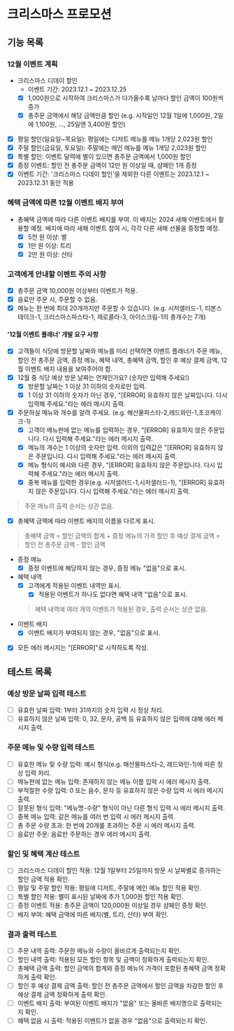 # 크리스마스 프로모션

## 기능 목록

### 12월 이벤트 계획

- 크리스마스 디데이 할인
    - 이벤트 기간: 2023.12.1 ~ 2023.12.25
    - [x] 1,000원으로 시작하여 크리스마스가 다가올수록 날마다 할인 금액이 100원씩 증가
    - [x] 총주문 금액에서 해당 금액만큼 할인 (e.g. 시작일인 12월 1일에 1,000원, 2일에 1,100원, ..., 25일엔 3,400원 할인)
- [x] 평일 할인(일요일~목요일): 평일에는 디저트 메뉴를 메뉴 1개당 2,023원 할인
- [x] 주말 할인(금요일, 토요일): 주말에는 메인 메뉴를 메뉴 1개당 2,023원 할인
- [x] 특별 할인: 이벤트 달력에 별이 있으면 총주문 금액에서 1,000원 할인
- [x] 증정 이벤트: 할인 전 총주문 금액이 12만 원 이상일 때, 샴페인 1개 증정
- [x] 이벤트 기간: '크리스마스 디데이 할인'을 제외한 다른 이벤트는 2023.12.1 ~ 2023.12.31 동안 적용

### 혜택 금액에 따른 12월 이벤트 배지 부여

- 총혜택 금액에 따라 다른 이벤트 배지를 부여. 이 배지는 2024 새해 이벤트에서 활용할 예정. 배지에 따라 새해 이벤트 참여 시, 각각 다른 새해 선물을 증정할 예정.
    - [x] 5천 원 이상: 별
    - [x] 1만 원 이상: 트리
    - [x] 2만 원 이상: 산타

### 고객에게 안내할 이벤트 주의 사항

- [x] 총주문 금액 10,000원 이상부터 이벤트가 적용.
- [x] 음료만 주문 시, 주문할 수 없음.
- [x] 메뉴는 한 번에 최대 20개까지만 주문할 수 있습니다. (e.g. 시저샐러드-1, 티본스테이크-1, 크리스마스파스타-1, 제로콜라-3, 아이스크림-1의 총개수는 7개)

#### '12월 이벤트 플래너' 개발 요구 사항

- [x] 고객들이 식당에 방문할 날짜와 메뉴를 미리 선택하면 이벤트 플래너가 주문 메뉴, 할인 전 총주문 금액, 증정 메뉴, 혜택 내역, 총혜택 금액, 할인 후 예상 결제 금액, 12월 이벤트 배지 내용을
  보여주어야 함.
- [x] 12월 중 식당 예상 방문 날짜는 언제인가요? (숫자만 입력해 주세요!)
    - [x] 방문할 날짜는 1 이상 31 이하의 숫자로만 입력.
    - [x] 1 이상 31 이하의 숫자가 아닌 경우, "[ERROR] 유효하지 않은 날짜입니다. 다시 입력해 주세요."라는 에러 메시지 출력.
- [x] 주문하실 메뉴와 개수를 알려 주세요. (e.g. 해산물파스타-2,레드와인-1,초코케이크-1)
    - [x] 고객이 메뉴판에 없는 메뉴를 입력하는 경우, "[ERROR] 유효하지 않은 주문입니다. 다시 입력해 주세요."라는 에러 메시지 출력.
    - [x] 메뉴의 개수는 1 이상의 숫자만 입력. 이외의 입력값은 "[ERROR] 유효하지 않은 주문입니다. 다시 입력해 주세요."라는 에러 메시지 출력.
    - [x] 메뉴 형식이 예시와 다른 경우, "[ERROR] 유효하지 않은 주문입니다. 다시 입력해 주세요."라는 에러 메시지 출력.
    - [x] 중복 메뉴를 입력한 경우(e.g. 시저샐러드-1,시저샐러드-1), "[ERROR] 유효하지 않은 주문입니다. 다시 입력해 주세요."라는 에러 메시지 출력.

> 주문 메뉴의 출력 순서는 상관 없음.

- [x] 총혜택 금액에 따라 이벤트 배지의 이름을 다르게 표시.

> 총혜택 금액 = 할인 금액의 합계 + 증정 메뉴의 가격
> 할인 후 예상 결제 금액 = 할인 전 총주문 금액 - 할인 금액

- 증정 메뉴
    - [x] 증정 이벤트에 해당하지 않는 경우, 증정 메뉴 "없음"으로 표시.
- 혜택 내역
    - [x] 고객에게 적용된 이벤트 내역만 표시.
        - [x] 적용된 이벤트가 하나도 없다면 혜택 내역 "없음"으로 표시.
  > 혜택 내역에 여러 개의 이벤트가 적용된 경우, 출력 순서는 상관 없음.
- 이벤트 배지
    - [x] 이벤트 배지가 부여되지 않는 경우, "없음"으로 표시.
- [x] 모든 에러 메시지는 "[ERROR]"로 시작하도록 작성.

## 테스트 목록

### 예상 방문 날짜 입력 테스트

- [ ] 유효한 날짜 입력: 1부터 31까지의 숫자 입력 시 정상 처리.
- [ ] 유효하지 않은 날짜 입력: 0, 32, 문자, 공백 등 유효하지 않은 입력에 대해 에러 메시지 출력.

### 주문 메뉴 및 수량 입력 테스트

- [ ] 유효한 메뉴 및 수량 입력: 예시 형식(e.g. 해산물파스타-2, 레드와인-1)에 따른 정상 입력 처리.
- [ ] 메뉴판에 없는 메뉴 입력: 존재하지 않는 메뉴 이름 입력 시 에러 메시지 출력.
- [ ] 부적절한 수량 입력: 0 또는 음수, 문자 등 유효하지 않은 수량 입력 시 에러 메시지 출력.
- [ ] 잘못된 형식 입력: "메뉴명-수량" 형식이 아닌 다른 형식 입력 시 에러 메시지 출력.
- [ ] 중복 메뉴 입력: 같은 메뉴를 여러 번 입력 시 에러 메시지 출력.
- [ ] 총 주문 수량 초과: 한 번에 20개를 초과하는 주문 시 에러 메시지 출력.
- [ ] 음료만 주문: 음료만 주문하는 경우 에러 메시지 출력.

### 할인 및 혜택 계산 테스트

- [ ] 크리스마스 디데이 할인 적용: 12월 1일부터 25일까지 방문 시 날짜별로 증가하는 할인 금액 적용 확인.
- [ ] 평일 및 주말 할인 적용: 평일에 디저트, 주말에 메인 메뉴 할인 적용 확인.
- [ ] 특별 할인 적용: 별이 표시된 날짜에 추가 1,000원 할인 적용 확인.
- [ ] 증정 이벤트 적용: 총주문 금액이 120,000원 이상일 경우 샴페인 증정 확인.
- [ ] 배지 부여: 혜택 금액에 따른 배지(별, 트리, 산타) 부여 확인.

### 결과 출력 테스트

- [ ] 주문 내역 출력: 주문한 메뉴와 수량이 올바르게 출력되는지 확인.
- [ ] 할인 내역 출력: 적용된 모든 할인 항목 및 금액이 정확하게 출력되는지 확인.
- [ ] 총혜택 금액 출력: 할인 금액의 합계와 증정 메뉴의 가격이 포함된 총혜택 금액 정확하게 출력 확인.
- [ ] 할인 후 예상 결제 금액 출력: 할인 전 총주문 금액에서 할인 금액을 차감한 할인 후 예상 결제 금액 정확하게 출력 확인.
- [ ] 이벤트 배지 출력: 부여된 이벤트 배지가 "없음" 또는 올바른 배지명으로 출력되는지 확인.
- [ ] 혜택 없음 시 출력: 적용된 이벤트가 없을 경우 "없음"으로 출력되는지 확인.